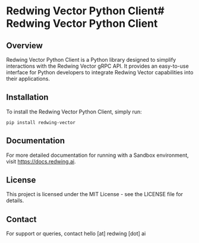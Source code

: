# Redwing Vector Python Client# Redwing Vector Python Client

## Overview

Redwing Vector Python Client is a Python library designed to simplify interactions with the Redwing Vector gRPC API. It provides an easy-to-use interface for Python developers to integrate Redwing Vector capabilities into their applications.

## Installation

To install the Redwing Vector Python Client, simply run:

```
pip install redwing-vector
```

## Documentation

For more detailed documentation for running with a Sandbox environment, visit https://docs.redwing.ai.

## License

This project is licensed under the MIT License - see the LICENSE file for details.

## Contact

For support or queries, contact hello [at] redwing [dot] ai
